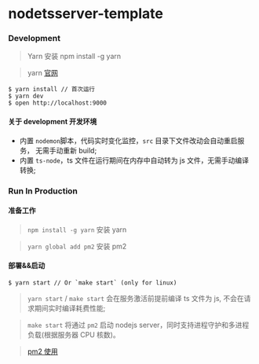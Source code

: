 # nodetsserver-template

### Development

> Yarn 安装 npm install -g yarn

> yarn [官网](https://yarnpkg.com/)

```
$ yarn install // 首次运行
$ yarn dev
$ open http://localhost:9000
```

#### 关于 development 开发环境

- 内置 `nodemon`脚本，代码实时变化监控，`src` 目录下文件改动会自动重启服务， 无需手动重新 build;
- 内置 `ts-node`，ts 文件在运行期间在内存中自动转为 js 文件，无需手动编译转换;

### Run In Production

#### 准备工作

> `npm install -g yarn` 安装 yarn

> `yarn global add pm2` 安装 pm2

#### 部署&&启动

```
$ yarn start // Or `make start` (only for linux)
```

> `yarn start` / `make start` 会在服务激活前提前编译 ts 文件为 js, 不会在请求期间实时编译耗费性能;

> `make start` 将通过 `pm2` 启动 nodejs server，同时支持进程守护和多进程负载(根据服务器 CPU 核数)。

> [pm2 使用](https://pm2.keymetrics.io/)
